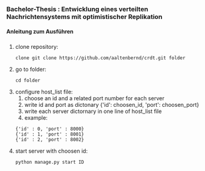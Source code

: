 ### Bachelor-Thesis : Entwicklung eines verteilten Nachrichtensystems mit optimistischer Replikation

#### Anleitung zum Ausführen

##### 

1. clone repository:
	```
	clone git clone https://github.com/aaltenbernd/crdt.git folder
	```
2. go to folder: 
	```
	cd folder
	```
3. configure host_list file:
	1. choose an id and a related port number for each server
	2. write id and port as dictonary {'id': choosen_id, 'port': choosen_port}
	3. write each server dictornary in one line of host_list file
	4. example:
	```
	{'id' : 0, 'port' : 8000}
	{'id' : 1, 'port' : 8001}
	{'id' : 2, 'port' : 8002}
	```
4. start server with choosen id:
	```
	python manage.py start ID
	```